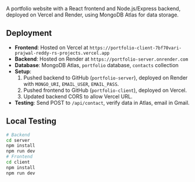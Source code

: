  A portfolio website with a React frontend and Node.js/Express backend, deployed on Vercel and Render, using MongoDB Atlas for data storage.

 ## Deployment
 - **Frontend**: Hosted on Vercel at `https://portfolio-client-7bf70vari-prajwal-reddy-rs-projects.vercel.app`
 - **Backend**: Hosted on Render at `https://portfolio-server.onrender.com`
 - **Database**: MongoDB Atlas, `portfolio` database, `contacts` collection
 - **Setup**:
   1. Pushed backend to GitHub (`portfolio-server`), deployed on Render with `MONGO_URI`, `EMAIL_USER`, `EMAIL_PASS`.
   2. Pushed frontend to GitHub (`portfolio-client`), deployed on Vercel.
   3. Updated backend CORS to allow Vercel URL.
 - **Testing**: Send POST to `/api/contact`, verify data in Atlas, email in Gmail.

 ## Local Testing
 ```bash
 # Backend
 cd server
 npm install
 npm run dev
 # Frontend
 cd client
 npm install
 npm run dev
 ```

